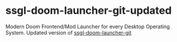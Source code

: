 # ssgl-doom-launcher-git-updated
Modern Doom Frontend/Mod Launcher for every Desktop Operating System. Updated version of [ssgl-doom-launcher-git](https://aur.archlinux.org/packages/ssgl-doom-launcher-git) 
